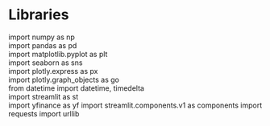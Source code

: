 # Libraries
import numpy as np                        
import pandas as pd                       
import matplotlib.pyplot as plt     
import seaborn as sns      
import plotly.express as px               
import plotly.graph_objects as go         
from datetime import datetime, timedelta  
import streamlit as st                    
import yfinance as yf
import streamlit.components.v1 as components
import requests
import urllib
